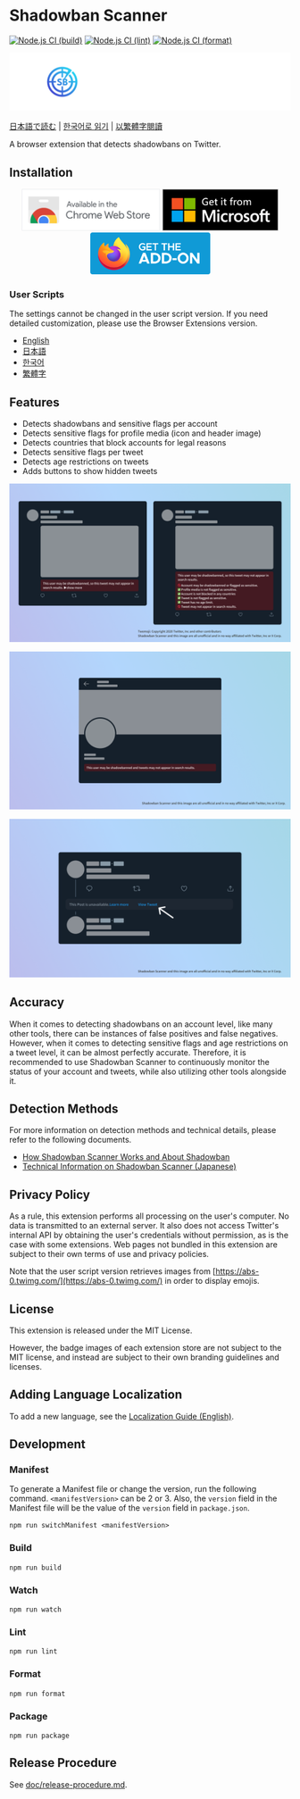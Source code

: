 # Shadowban Scanner

[![Node.js CI (build)](https://github.com/Robot-Inventor/shadowban-scanner/actions/workflows/build.yml/badge.svg)](https://github.com/Robot-Inventor/shadowban-scanner/actions/workflows/build.yml) [![Node.js CI (lint)](https://github.com/Robot-Inventor/shadowban-scanner/actions/workflows/lint.yml/badge.svg)](https://github.com/Robot-Inventor/shadowban-scanner/actions/workflows/lint.yml) [![Node.js CI (format)](https://github.com/Robot-Inventor/shadowban-scanner/actions/workflows/format.yml/badge.svg)](https://github.com/Robot-Inventor/shadowban-scanner/actions/workflows/format.yml)

![Shadowban Scanner's logo](doc/image/logo.svg)

[日本語で読む](README_ja.md) | [한국어로 읽기](README_ko.md) | [以繁體字閱讀](README_zh_tw.md)

A browser extension that detects shadowbans on Twitter.

## Installation

<p align="center">
<a href="https://chrome.google.com/webstore/detail/enlganfikppbjhabhkkilafmkhifadjd/"><img src="./doc/image/badge/chrome.svg" height="75px"></a>
<a href="https://microsoftedge.microsoft.com/addons/detail/shadowban-scanner/kfeecmboomhggeeceipnbbdjmhjoccbl"><img src="./doc/image/badge/edge.svg" height="75px"></a>
<a href="https://addons.mozilla.org/firefox/addon/shadowban-scanner/"><img src="./doc/image/badge/firefox.svg" height="75px"></a>
</p>

### User Scripts

The settings cannot be changed in the user script version. If you need detailed customization, please use the Browser Extensions version.

- [English](https://raw.githubusercontent.com/Robot-Inventor/shadowban-scanner/main/userScript/en.user.js)
- [日本語](https://raw.githubusercontent.com/Robot-Inventor/shadowban-scanner/main/userScript/ja.user.js)
- [한국어](https://raw.githubusercontent.com/Robot-Inventor/shadowban-scanner/main/userScript/ko.user.js)
- [繁體字](https://raw.githubusercontent.com/Robot-Inventor/shadowban-scanner/main/userScript/zh_TW.user.js)

## Features

- Detects shadowbans and sensitive flags per account
- Detects sensitive flags for profile media (icon and header image)
- Detects countries that block accounts for legal reasons
- Detects sensitive flags per tweet
- Detects age restrictions on tweets
- Adds buttons to show hidden tweets

![Screenshot of per-account shadowban detection](doc/image/screenshot2_en.png)

![Screenshot of per-tweet shadowban detection](doc/image/screenshot1_en.png)

![Screenshot of a hidden tweet](doc/image/screenshot3_en.png)

## Accuracy

When it comes to detecting shadowbans on an account level, like many other tools, there can be instances of false positives and false negatives. However, when it comes to detecting sensitive flags and age restrictions on a tweet level, it can be almost perfectly accurate. Therefore, it is recommended to use Shadowban Scanner to continuously monitor the status of your account and tweets, while also utilizing other tools alongside it.

## Detection Methods

For more information on detection methods and technical details, please refer to the following documents.

- [How Shadowban Scanner Works and About Shadowban](./doc/en/about-shadowban.md)
- [Technical Information on Shadowban Scanner (Japanese)](./doc/en/technical-information.md)

## Privacy Policy

<!-- PRIVACY_POLICY_TEXT_START -->
<!-- THIS SECTION IS GENERATED FROM ./_locales/en/messages.json. DO NOT EDIT MANUALLY -->

As a rule, this extension performs all processing on the user's computer. No data is transmitted to an external server. It also does not access Twitter's internal API by obtaining the user's credentials without permission, as is the case with some extensions. Web pages not bundled in this extension are subject to their own terms of use and privacy policies.

<!-- PRIVACY_POLICY_TEXT_END -->

Note that the user script version retrieves images from [https://abs-0.twimg.com/](https://abs-0.twimg.com/) in order to display emojis.

## License

This extension is released under the MIT License.

However, the badge images of each extension store are not subject to the MIT license, and instead are subject to their own branding guidelines and licenses.

## Adding Language Localization

To add a new language, see the [Localization Guide (English)](doc/localization.md).

## Development

### Manifest

To generate a Manifest file or change the version, run the following command. ``<manifestVersion>`` can be 2 or 3. Also, the ``version`` field in the Manifest file will be the value of the ``version`` field in ``package.json``.

```console
npm run switchManifest <manifestVersion>
```

### Build

```console
npm run build
```

### Watch

```console
npm run watch
```

### Lint

```console
npm run lint
```

### Format

```console
npm run format
```

### Package

```console
npm run package
```

## Release Procedure

See [doc/release-procedure.md](doc/release-procedure.md).
